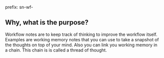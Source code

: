 prefix: sn-wf-
## Why, what is the purpose?
Workflow notes are to keep track of thinking to improve the workflow itself. Examples are working memory notes that you can use to take a snapshot of the thoughts on top of your mind. Also you can link you working memory in a chain. This chain is is called a thread of thought. 